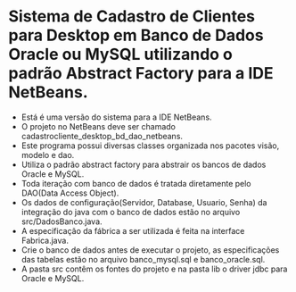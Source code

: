 # Sistema de Cadastro de Clientes para Desktop em Banco de Dados Oracle ou MySQL utilizando o padrão Abstract Factory para a IDE NetBeans.
 - Está é uma versão do sistema para a IDE NetBeans.<br> 
 - O projeto no NetBeans deve ser chamado cadastrocliente_desktop_bd_dao_netbeans.<br>
 - Este programa possui diversas classes organizada nos pacotes visão, modelo e dao.<br>
 - Utiliza o padrão abstract factory para abstrair os bancos de dados Oracle e MySQL.
 - Toda iteração com banco de dados é tratada diretamente pelo DAO(Data Access Object).<br>
 - Os dados de configuração(Servidor, Database, Usuario, Senha) da integração do java com o banco de dados estão no arquivo src/DadosBanco.java.<br>
 - A especificação da fábrica a ser utilizada é feita na interface Fabrica.java.
 - Crie o banco de dados antes de executar o projeto, as especificações das tabelas estão no arquivo banco_mysql.sql e banco_oracle.sql.<br>
 - A pasta src contêm os fontes do projeto e na pasta  lib o driver jdbc para Oracle e MySQL.<br>
